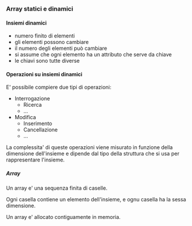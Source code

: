 ### Array statici e dinamici
#### Insiemi dinamici
- numero finito di elementi
-  gli elementi possono cambiare
-  il numero degli elementi può cambiare
-  si assume che ogni elemento ha un attributo che serve da chiave
-  le chiavi sono tutte diverse

#### Operazioni su insiemi dinamici
E' possibile compiere due tipi di operazioni:
- Interrogazione
	- Ricerca
	- $\dots$
- Modifica
	- Inserimento
	- Cancellazione
	- $\dots$

La complessita' di queste operazioni viene misurato in funzione della dimensione dell'insieme e dipende dal tipo della struttura che si usa per rappresentare l'insieme.

##### Array
Un array e' una sequenza finita di caselle.

Ogni casella contiene un elemento dell'insieme, e ognu casella ha la sessa dimensione.

Un array e' allocato contiguamente in memoria.

